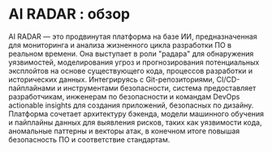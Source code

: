 # AI RADAR : обзор

AI RADAR — это продвинутая платформа на базе ИИ, предназначенная для мониторинга и анализа жизненного цикла разработки ПО в реальном времени. Она выступает в роли "радара" для обнаружения уязвимостей, моделирования угроз и прогнозирования потенциальных эксплойтов на основе существующего кода, процессов разработки и исторических данных. Интегрируясь с Git-репозиториями, CI/CD-пайплайнами и инструментами безопасности, система предоставляет разработчикам, инженерам по безопасности и командам DevOps actionable insights для создания приложений, безопасных по дизайну. Платформа сочетает архитектуру бэкенда, модели машинного обучения и пайплайны данных для выявления рисков, таких как уязвимости кода, аномальные паттерны и векторы атак, в конечном итоге повышая безопасность ПО и соответствие стандартам.
